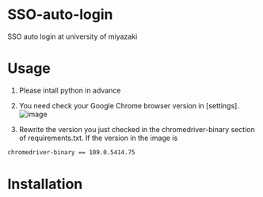 # SSO-auto-login
SSO auto login at university of miyazaki




# Usage
1. Please intall python in advance
2. You need check your Google Chrome browser version in [settings].
![image](https://user-images.githubusercontent.com/115391575/212496621-4c19a73d-f7f5-403b-a870-a5a63e0107f5.png)

3. Rewrite the version you just checked in the chromedriver-binary section of requirements.txt. If the version in the image is
```TeX:requirements.txt
chromedriver-binary == 109.0.5414.75
```

# Installation

